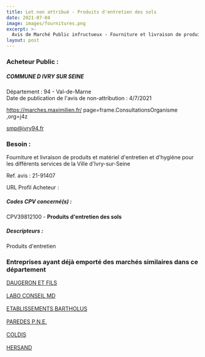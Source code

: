 ```yaml
---
title: Lot non attribué - Produits d'entretien des sols
date: 2021-07-04
image: images/fournitures.png
excerpt: >-
  Avis de Marché Public infructueux - Fourniture et livraison de produits et matériel d'entretien et d'hygiène pour les différents services de la Ville d'Ivry-sur-Seine
layout: post
---
```


### Acheteur Public :
##### COMMUNE D IVRY SUR SEINE
Département : 94 - Val-de-Marne<br/>
Date de publication de l'avis de non-attribution : 4/7/2021


https://marches.maximilien.fr/ page=frame.ConsultationsOrganisme ,org=j4z

smp@ivry94.fr


### Besoin :

Fourniture et livraison de produits et matériel d'entretien et d'hygiène pour les différents services de la Ville d'Ivry-sur-Seine

Ref. avis : 21-91407

URL Profil Acheteur : 

##### Codes CPV concerné(s) :
CPV39812100 - **Produits d'entretien des sols** <br/>

##### Descripteurs :
Produits d'entretien <br/>

### Entreprises ayant déjà emporté des marchés similaires dans ce département
<a href="/entreprise-544/siren-304101264">DAUGERON ET FILS</a><br/><br/>
<a href="/entreprise-570/siren-520082207">LABO CONSEIL MD</a><br/><br/>
<a href="/entreprise-573/siren-582064846">ETABLISSEMENTS BARTHOLUS</a><br/><br/>
<a href="/entreprise-573/siren-702014101">PAREDES P.N.E.</a><br/><br/>
<a href="/entreprise-573/siren-722620549">COLDIS</a><br/><br/>
<a href="/entreprise-578/siren-810443101">HERSAND</a><br/><br/>
